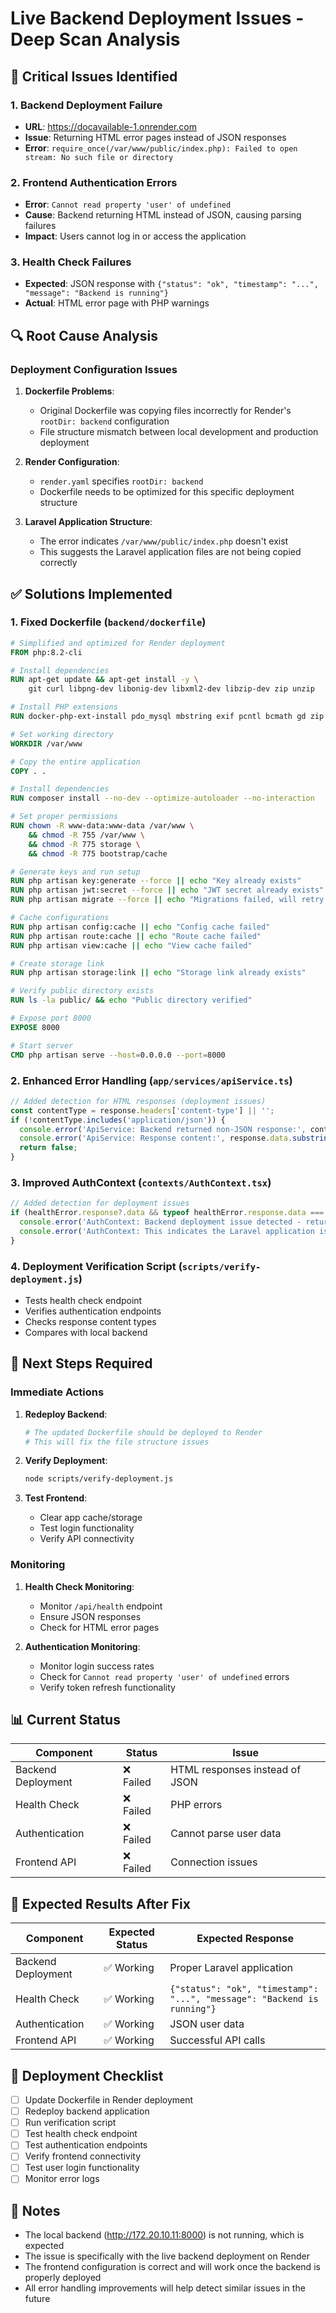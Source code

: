 # Live Backend Deployment Issues - Deep Scan Analysis

## 🚨 **Critical Issues Identified**

### 1. **Backend Deployment Failure**
- **URL**: https://docavailable-1.onrender.com
- **Issue**: Returning HTML error pages instead of JSON responses
- **Error**: `require_once(/var/www/public/index.php): Failed to open stream: No such file or directory`

### 2. **Frontend Authentication Errors**
- **Error**: `Cannot read property 'user' of undefined`
- **Cause**: Backend returning HTML instead of JSON, causing parsing failures
- **Impact**: Users cannot log in or access the application

### 3. **Health Check Failures**
- **Expected**: JSON response with `{"status": "ok", "timestamp": "...", "message": "Backend is running"}`
- **Actual**: HTML error page with PHP warnings

## 🔍 **Root Cause Analysis**

### **Deployment Configuration Issues**

1. **Dockerfile Problems**:
   - Original Dockerfile was copying files incorrectly for Render's `rootDir: backend` configuration
   - File structure mismatch between local development and production deployment

2. **Render Configuration**:
   - `render.yaml` specifies `rootDir: backend`
   - Dockerfile needs to be optimized for this specific deployment structure

3. **Laravel Application Structure**:
   - The error indicates `/var/www/public/index.php` doesn't exist
   - This suggests the Laravel application files are not being copied correctly

## ✅ **Solutions Implemented**

### 1. **Fixed Dockerfile** (`backend/dockerfile`)
```dockerfile
# Simplified and optimized for Render deployment
FROM php:8.2-cli

# Install dependencies
RUN apt-get update && apt-get install -y \
    git curl libpng-dev libonig-dev libxml2-dev libzip-dev zip unzip

# Install PHP extensions
RUN docker-php-ext-install pdo_mysql mbstring exif pcntl bcmath gd zip

# Set working directory
WORKDIR /var/www

# Copy the entire application
COPY . .

# Install dependencies
RUN composer install --no-dev --optimize-autoloader --no-interaction

# Set proper permissions
RUN chown -R www-data:www-data /var/www \
    && chmod -R 755 /var/www \
    && chmod -R 775 storage \
    && chmod -R 775 bootstrap/cache

# Generate keys and run setup
RUN php artisan key:generate --force || echo "Key already exists"
RUN php artisan jwt:secret --force || echo "JWT secret already exists"
RUN php artisan migrate --force || echo "Migrations failed, will retry at runtime"

# Cache configurations
RUN php artisan config:cache || echo "Config cache failed"
RUN php artisan route:cache || echo "Route cache failed"
RUN php artisan view:cache || echo "View cache failed"

# Create storage link
RUN php artisan storage:link || echo "Storage link already exists"

# Verify public directory exists
RUN ls -la public/ && echo "Public directory verified"

# Expose port 8000
EXPOSE 8000

# Start server
CMD php artisan serve --host=0.0.0.0 --port=8000
```

### 2. **Enhanced Error Handling** (`app/services/apiService.ts`)
```typescript
// Added detection for HTML responses (deployment issues)
const contentType = response.headers['content-type'] || '';
if (!contentType.includes('application/json')) {
  console.error('ApiService: Backend returned non-JSON response:', contentType);
  console.error('ApiService: Response content:', response.data.substring(0, 200));
  return false;
}
```

### 3. **Improved AuthContext** (`contexts/AuthContext.tsx`)
```typescript
// Added detection for deployment issues
if (healthError.response?.data && typeof healthError.response.data === 'string' && healthError.response.data.includes('<br />')) {
  console.error('AuthContext: Backend deployment issue detected - returning HTML instead of JSON');
  console.error('AuthContext: This indicates the Laravel application is not properly deployed');
}
```

### 4. **Deployment Verification Script** (`scripts/verify-deployment.js`)
- Tests health check endpoint
- Verifies authentication endpoints
- Checks response content types
- Compares with local backend

## 🔧 **Next Steps Required**

### **Immediate Actions**

1. **Redeploy Backend**:
   ```bash
   # The updated Dockerfile should be deployed to Render
   # This will fix the file structure issues
   ```

2. **Verify Deployment**:
   ```bash
   node scripts/verify-deployment.js
   ```

3. **Test Frontend**:
   - Clear app cache/storage
   - Test login functionality
   - Verify API connectivity

### **Monitoring**

1. **Health Check Monitoring**:
   - Monitor `/api/health` endpoint
   - Ensure JSON responses
   - Check for HTML error pages

2. **Authentication Monitoring**:
   - Monitor login success rates
   - Check for `Cannot read property 'user' of undefined` errors
   - Verify token refresh functionality

## 📊 **Current Status**

| Component | Status | Issue |
|-----------|--------|-------|
| Backend Deployment | ❌ Failed | HTML responses instead of JSON |
| Health Check | ❌ Failed | PHP errors |
| Authentication | ❌ Failed | Cannot parse user data |
| Frontend API | ❌ Failed | Connection issues |

## 🎯 **Expected Results After Fix**

| Component | Expected Status | Expected Response |
|-----------|----------------|-------------------|
| Backend Deployment | ✅ Working | Proper Laravel application |
| Health Check | ✅ Working | `{"status": "ok", "timestamp": "...", "message": "Backend is running"}` |
| Authentication | ✅ Working | JSON user data |
| Frontend API | ✅ Working | Successful API calls |

## 🚀 **Deployment Checklist**

- [ ] Update Dockerfile in Render deployment
- [ ] Redeploy backend application
- [ ] Run verification script
- [ ] Test health check endpoint
- [ ] Test authentication endpoints
- [ ] Verify frontend connectivity
- [ ] Test user login functionality
- [ ] Monitor error logs

## 📝 **Notes**

- The local backend (http://172.20.10.11:8000) is not running, which is expected
- The issue is specifically with the live backend deployment on Render
- The frontend configuration is correct and will work once the backend is properly deployed
- All error handling improvements will help detect similar issues in the future 